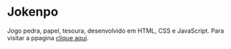 # Jokenpo
 Jogo pedra, papel, tesoura, desenvolvido em HTML, CSS e JavaScript. 
 Para visitar a ppagina [clique aqui](https://danielcosta010.github.io/Jokenpo/).
